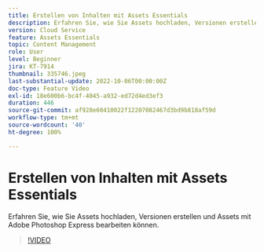 ```yaml
---
title: Erstellen von Inhalten mit Assets Essentials
description: Erfahren Sie, wie Sie Assets hochladen, Versionen erstellen und Assets mit Adobe Photoshop Express bearbeiten können.
version: Cloud Service
feature: Assets Essentials
topic: Content Management
role: User
level: Beginner
jira: KT-7914
thumbnail: 335746.jpeg
last-substantial-update: 2022-10-06T00:00:00Z
doc-type: Feature Video
exl-id: 18e600b6-bc4f-4045-a932-ed72d4ed3ef3
duration: 446
source-git-commit: af928e60410022f12207082467d3bd9b818af59d
workflow-type: tm+mt
source-wordcount: '40'
ht-degree: 100%

---
```


# Erstellen von Inhalten mit Assets Essentials

Erfahren Sie, wie Sie Assets hochladen, Versionen erstellen und Assets mit Adobe Photoshop Express bearbeiten können.

>[!VIDEO](https://video.tv.adobe.com/v/335746?quality=12&learn=on)
